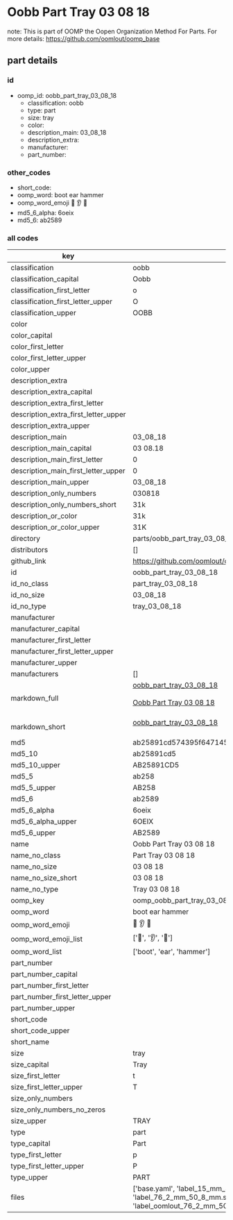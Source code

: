# Oobb Part Tray 03 08 18  

note: This is part of OOMP the Oopen Organization Method For Parts. For more details: https://github.com/oomlout/oomp_base

##  part details





### id
* oomp_id: oobb_part_tray_03_08_18
  * classification: oobb
  * type: part
  * size: tray
  * color: 
  * description_main: 03_08_18
  * description_extra: 
  * manufacturer: 
  * part_number: 

### other_codes
* short_code: 
* oomp_word: boot ear hammer
* oomp_word_emoji :boot: :ear: :hammer:
* md5_6_alpha: 6oeix
* md5_6: ab2589

### all codes 
| key | value |  
| --- | --- |  
| classification | oobb |  
| classification_capital | Oobb |  
| classification_first_letter | o |  
| classification_first_letter_upper | O |  
| classification_upper | OOBB |  
| color |  |  
| color_capital |  |  
| color_first_letter |  |  
| color_first_letter_upper |  |  
| color_upper |  |  
| description_extra |  |  
| description_extra_capital |  |  
| description_extra_first_letter |  |  
| description_extra_first_letter_upper |  |  
| description_extra_upper |  |  
| description_main | 03_08_18 |  
| description_main_capital | 03 08.18 |  
| description_main_first_letter | 0 |  
| description_main_first_letter_upper | 0 |  
| description_main_upper | 03_08_18 |  
| description_only_numbers | 030818 |  
| description_only_numbers_short | 31k |  
| description_or_color | 31k |  
| description_or_color_upper | 31K |  
| directory | parts/oobb_part_tray_03_08_18 |  
| distributors | [] |  
| github_link | https://github.com/oomlout/oomlout_oomp_part_src/tree/main/parts/oobb_part_tray_03_08_18/working |  
| id | oobb_part_tray_03_08_18 |  
| id_no_class | part_tray_03_08_18 |  
| id_no_size | 03_08_18 |  
| id_no_type | tray_03_08_18 |  
| manufacturer |  |  
| manufacturer_capital |  |  
| manufacturer_first_letter |  |  
| manufacturer_first_letter_upper |  |  
| manufacturer_upper |  |  
| manufacturers | [] |  
| markdown_full | [oobb_part_tray_03_08_18](https://github.com/oomlout/oomlout_oomp_part_src/tree/main/parts/oobb_part_tray_03_08_18/working)<br>[](https://github.com/oomlout/oomlout_oomp_part_src/tree/main/parts/oobb_part_tray_03_08_18/working)<br>[Oobb Part Tray 03 08 18](https://github.com/oomlout/oomlout_oomp_part_src/tree/main/parts/oobb_part_tray_03_08_18/working)<br><br> |  
| markdown_short | [oobb_part_tray_03_08_18](https://github.com/oomlout/oomlout_oomp_part_src/tree/main/parts/oobb_part_tray_03_08_18/working)<br><br> |  
| md5 | ab25891cd574395f647145382f5970ca |  
| md5_10 | ab25891cd5 |  
| md5_10_upper | AB25891CD5 |  
| md5_5 | ab258 |  
| md5_5_upper | AB258 |  
| md5_6 | ab2589 |  
| md5_6_alpha | 6oeix |  
| md5_6_alpha_upper | 6OEIX |  
| md5_6_upper | AB2589 |  
| name | Oobb Part Tray 03 08 18 |  
| name_no_class | Part Tray 03 08 18 |  
| name_no_size | 03 08 18 |  
| name_no_size_short | 03 08 18 |  
| name_no_type | Tray 03 08 18 |  
| oomp_key | oomp_oobb_part_tray_03_08_18 |  
| oomp_word | boot ear hammer |  
| oomp_word_emoji | :boot: :ear: :hammer: |  
| oomp_word_emoji_list | [':boot:', ':ear:', ':hammer:'] |  
| oomp_word_list | ['boot', 'ear', 'hammer'] |  
| part_number |  |  
| part_number_capital |  |  
| part_number_first_letter |  |  
| part_number_first_letter_upper |  |  
| part_number_upper |  |  
| short_code |  |  
| short_code_upper |  |  
| short_name |  |  
| size | tray |  
| size_capital | Tray |  
| size_first_letter | t |  
| size_first_letter_upper | T |  
| size_only_numbers |  |  
| size_only_numbers_no_zeros |  |  
| size_upper | TRAY |  
| type | part |  
| type_capital | Part |  
| type_first_letter | p |  
| type_first_letter_upper | P |  
| type_upper | PART |  
| files | ['base.yaml', 'label_15_mm_30_mm.pdf', 'label_15_mm_30_mm.svg', 'label_76_2_mm_50_8_mm.pdf', 'label_76_2_mm_50_8_mm.svg', 'label_oomlout_76_2_mm_50_8_mm.pdf', 'label_oomlout_76_2_mm_50_8_mm.svg', 'readme.md', 'working.json', 'working.yaml'] |  
